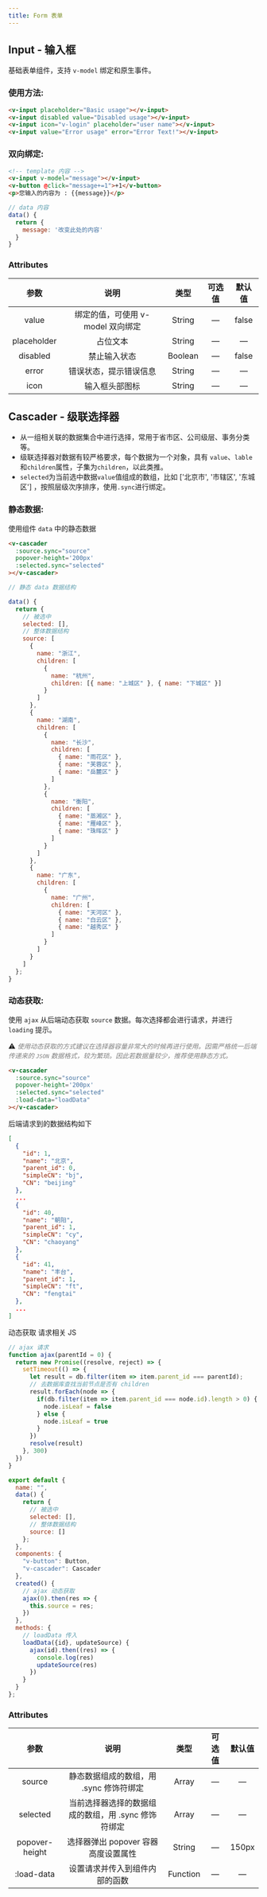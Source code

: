 ```yaml
---
title: Form 表单
---
```


## Input - 输入框
基础表单组件，支持 `v-model` 绑定和原生事件。

### 使用方法:

<ClientOnly>
  <input-demo1></input-demo1>
</ClientOnly>

```HTML
<v-input placeholder="Basic usage"></v-input>
<v-input disabled value="Disabled usage"></v-input>
<v-input icon="v-login" placeholder="user name"></v-input>
<v-input value="Error usage" error="Error Text!"></v-input>
```

### 双向绑定:

<ClientOnly>
  <input-demo2></input-demo2>
</ClientOnly>

```HTML
<!-- template 内容 -->
<v-input v-model="message"></v-input>
<v-button @click="message+=1">+1</v-button>
<p>您输入的内容为 : {{message}}</p>
```

```js
// data 内容
data() {
  return {
    message: '改变此处的内容'
  }
}
```

### Attributes

参数 | 说明 | 类型 | 可选值 | 默认值
:-:| :-: | :-: | :-: | :-: 
value | 绑定的值，可使用 v-model 双向绑定 | String | — | false
placeholder | 占位文本 | String | — | —
disabled | 禁止输入状态 | Boolean | — | false
error | 错误状态，提示错误信息 | String | — | —
icon | 输入框头部图标 | String | — | —

## Cascader - 级联选择器

- 从一组相关联的数据集合中进行选择，常用于省市区、公司级层、事务分类等。
- 级联选择器对数据有较严格要求，每个数据为一个对象，具有  `value`、`lable`和`children`属性，子集为`children`，以此类推。
- `selected`为当前选中数据`value`值组成的数组，比如 ['北京市', '市辖区', '东城区'] ，按照层级次序排序，使用`.sync`进行绑定。

### 静态数据:

使用组件 `data` 中的静态数据

<ClientOnly>
  <cascader-demo1></cascader-demo1>
</ClientOnly>

```HTML
<v-cascader 
  :source.sync="source" 
  popover-height='200px' 
  :selected.sync="selected" 
></v-cascader>
```

```js
// 静态 data 数据结构

data() {
  return {
    // 被选中
    selected: [],
    // 整体数据结构
    source: [
      {
        name: "浙江",
        children: [
          {
            name: "杭州",
            children: [{ name: "上城区" }, { name: "下城区" }]
          }
        ]
      },
      {
        name: "湖南",
        children: [
          {
            name: "长沙",
            children: [
              { name: "雨花区" },
              { name: "芙蓉区" },
              { name: "岳麓区" }
            ]
          },
          {
            name: "衡阳",
            children: [
              { name: "蒸湘区" },
              { name: "雁峰区" },
              { name: "珠晖区" }
            ]
          }
        ]
      },
      {
        name: "广东",
        children: [
          {
            name: "广州",
            children: [
              { name: "天河区" },
              { name: "白云区" },
              { name: "越秀区" }
            ]
          }
        ]
      }
    ]
  };
}
```

### 动态获取:

使用 `ajax` 从后端动态获取 `source` 数据。每次选择都会进行请求，并进行 `loading` 提示。

⚠️ *<font color='grey' size="2">使用动态获取的方式建议在选择器容量非常大的时候再进行使用。因需严格统一后端传递来的 `JSON` 数据格式，较为繁琐。因此若数据量较少，推荐使用静态方式。</font>*


<ClientOnly>
  <cascader-demo2></cascader-demo2>
</ClientOnly>

```HTML
<v-cascader
  :source.sync="source"
  popover-height='200px'
  :selected.sync="selected"
  :load-data="loadData"
></v-cascader>
```
后端请求到的数据结构如下
```json
[
  {
    "id": 1,
    "name": "北京",
    "parent_id": 0,
    "simpleCN": "bj",
    "CN": "beijing"
  },
  ...
  {
    "id": 40,
    "name": "朝阳",
    "parent_id": 1,
    "simpleCN": "cy",
    "CN": "chaoyang"
  },
  {
    "id": 41,
    "name": "丰台",
    "parent_id": 1,
    "simpleCN": "ft",
    "CN": "fengtai"
  },
  ...
]
```

动态获取 请求相关 JS
```js
// ajax 请求
function ajax(parentId = 0) {
  return new Promise((resolve, reject) => {
    setTimeout(() => {
      let result = db.filter(item => item.parent_id === parentId);
      // 去数据库查找当前节点是否有 children 
      result.forEach(node => {
        if(db.filter(item => item.parent_id === node.id).length > 0) {
          node.isLeaf = false
        } else {
          node.isLeaf = true
        }
      })
      resolve(result)
    }, 300)
  })
}

export default {
  name: "",
  data() {
    return {
      // 被选中
      selected: [],
      // 整体数据结构
      source: []
    };
  },
  components: {
    "v-button": Button,
    "v-cascader": Cascader
  },
  created() {
    // ajax 动态获取
    ajax(0).then(res => {
      this.source = res;
    })
  },
  methods: {
    // loadData 传入
    loadData({id}, updateSource) {
      ajax(id).then((res) => {
        console.log(res)
        updateSource(res)
      })
    }
  }
};
```

### Attributes

参数 | 说明 | 类型 | 可选值 | 默认值
:-:| :-: | :-: | :-: | :-: 
source | 静态数据组成的数组，用 .sync 修饰符绑定 | Array | — | —
selected | 当前选择器选择的数据组成的数组，用 .sync 修饰符绑定 | Array | — | —
popover-height | 选择器弹出 popover 容器高度设置属性 | String | — | 150px
:load-data | 设置请求并传入到组件内部的函数 | Function | — | —